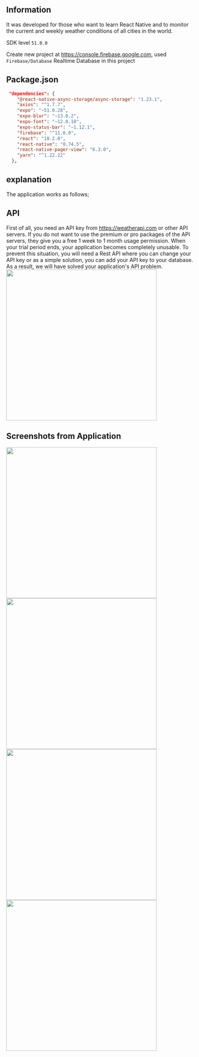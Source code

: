 ## Information

It was developed for those who want to learn React Native and to monitor the current and weekly weather conditions of all cities in the world.

SDK level ``51.0.0``

Create new project at https://console.firebase.google.com, used ``Firebase/Database`` Realtime Database in this project
## Package.json

```JSON
 "dependencies": {
    "@react-native-async-storage/async-storage": "1.23.1",
    "axios": "^1.7.7",
    "expo": "~51.0.28",
    "expo-blur": "~13.0.2",
    "expo-font": "~12.0.10",
    "expo-status-bar": "~1.12.1",
    "firebase": "^11.0.0",
    "react": "18.2.0",
    "react-native": "0.74.5",
    "react-native-pager-view": "6.3.0",
    "yarn": "^1.22.22"
  },
```
## explanation


The application works as follows;
## API
First of all, you need an API key from https://weatherapi.com or other API servers. If you do not want to use the premium or pro packages of the API servers, they give you a free 1 week to 1 month usage permission. When your trial period ends, your application becomes completely unusable. To prevent this situation, you will need a Rest API where you can change your API key or as a simple solution, you can add your API key to your database. As a result, we will have solved your application's API problem.
<img src="https://github.com/AliArslan44/React-Native-Weather-App/blob/main/screenshots/Ekran%20g%C3%B6r%C3%BCnt%C3%BCs%C3%BC%202024-11-24%20150139.png?raw=true" width="400"/>
## Screenshots from Application

<img src="https://github.com/AliArslan44/React-Native-Weather-App/blob/main/screenshots/Screenshot_20241122-214531_WeatherApp.jpg?raw=true" width="400"/>
<img src="https://github.com/AliArslan44/React-Native-Weather-App/blob/main/screenshots/Screenshot_20241122-214533_WeatherApp.jpg?raw=true" width="400"/>
<img src="https://github.com/AliArslan44/React-Native-Weather-App/blob/main/screenshots/Screenshot_20241124-143245_WeatherApp.jpg?raw=true" width="400"/>
<img src="https://github.com/AliArslan44/React-Native-Weather-App/blob/main/screenshots/Screenshot_20241122-214546_WeatherApp.jpg?raw=true" width="400"/>

